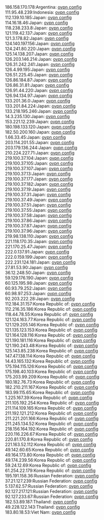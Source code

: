 186.158.170.178:Argentina: [ovpn config](vpn/186_158_170_178.ovpn)  
111.95.48.239:Indonesia: [ovpn config](vpn/111_95_48_239.ovpn)  
112.139.10.185:Japan: [ovpn config](vpn/112_139_10_185.ovpn)  
114.16.18.46:Japan: [ovpn config](vpn/114_16_18_46.ovpn)  
118.238.233.8:Japan: [ovpn config](vpn/118_238_233_8.ovpn)  
121.119.42.137:Japan: [ovpn config](vpn/121_119_42_137.ovpn)  
121.3.178.82:Japan: [ovpn config](vpn/121_3_178_82.ovpn)  
124.140.197.156:Japan: [ovpn config](vpn/124_140_197_156.ovpn)  
124.241.80.220:Japan: [ovpn config](vpn/124_241_80_220.ovpn)  
125.14.138.207:Japan: [ovpn config](vpn/125_14_138_207.ovpn)  
126.203.146.214:Japan: [ovpn config](vpn/126_203_146_214.ovpn)  
126.31.242.241:Japan: [ovpn config](vpn/126_31_242_241.ovpn)  
126.4.99.195:Japan: [ovpn config](vpn/126_4_99_195.ovpn)  
126.51.225.45:Japan: [ovpn config](vpn/126_51_225_45.ovpn)  
126.86.184.87:Japan: [ovpn config](vpn/126_86_184_87.ovpn)  
126.86.31.81:Japan: [ovpn config](vpn/126_86_31_81.ovpn)  
126.91.44.220:Japan: [ovpn config](vpn/126_91_44_220.ovpn)  
126.94.134.97:Japan: [ovpn config](vpn/126_94_134_97.ovpn)  
133.201.36.0:Japan: [ovpn config](vpn/133_201_36_0.ovpn)  
133.201.84.224:Japan: [ovpn config](vpn/133_201_84_224.ovpn)  
133.218.195.246:Japan: [ovpn config](vpn/133_218_195_246.ovpn)  
14.3.235.130:Japan: [ovpn config](vpn/14_3_235_130.ovpn)  
153.221.12.239:Japan: [ovpn config](vpn/153_221_12_239.ovpn)  
180.198.133.120:Japan: [ovpn config](vpn/180_198_133_120.ovpn)  
182.50.200.160:Japan: [ovpn config](vpn/182_50_200_160.ovpn)  
1.66.33.45:Japan: [ovpn config](vpn/1_66_33_45.ovpn)  
203.114.201.55:Japan: [ovpn config](vpn/203_114_201_55.ovpn)  
203.179.136.244:Japan: [ovpn config](vpn/203_179_136_244.ovpn)  
210.224.227.71:Japan: [ovpn config](vpn/210_224_227_71.ovpn)  
219.100.37.104:Japan: [ovpn config](vpn/219_100_37_104.ovpn)  
219.100.37.105:Japan: [ovpn config](vpn/219_100_37_105.ovpn)  
219.100.37.107:Japan: [ovpn config](vpn/219_100_37_107.ovpn)  
219.100.37.13:Japan: [ovpn config](vpn/219_100_37_13.ovpn)  
219.100.37.177:Japan: [ovpn config](vpn/219_100_37_177.ovpn)  
219.100.37.182:Japan: [ovpn config](vpn/219_100_37_182.ovpn)  
219.100.37.19:Japan: [ovpn config](vpn/219_100_37_19.ovpn)  
219.100.37.31:Japan: [ovpn config](vpn/219_100_37_31.ovpn)  
219.100.37.49:Japan: [ovpn config](vpn/219_100_37_49.ovpn)  
219.100.37.51:Japan: [ovpn config](vpn/219_100_37_51.ovpn)  
219.100.37.55:Japan: [ovpn config](vpn/219_100_37_55.ovpn)  
219.100.37.58:Japan: [ovpn config](vpn/219_100_37_58.ovpn)  
219.100.37.86:Japan: [ovpn config](vpn/219_100_37_86.ovpn)  
219.100.37.87:Japan: [ovpn config](vpn/219_100_37_87.ovpn)  
219.100.37.96:Japan: [ovpn config](vpn/219_100_37_96.ovpn)  
219.98.138.110:Japan: [ovpn config](vpn/219_98_138_110.ovpn)  
221.118.170.35:Japan: [ovpn config](vpn/221_118_170_35.ovpn)  
221.170.25.47:Japan: [ovpn config](vpn/221_170_25_47.ovpn)  
222.0.137.91:Japan: [ovpn config](vpn/222_0_137_91.ovpn)  
222.0.159.199:Japan: [ovpn config](vpn/222_0_159_199.ovpn)  
222.231.124.181:Japan: [ovpn config](vpn/222_231_124_181.ovpn)  
27.81.53.90:Japan: [ovpn config](vpn/27_81_53_90.ovpn)  
36.12.248.50:Japan: [ovpn config](vpn/36_12_248_50.ovpn)  
59.129.176.190:Japan: [ovpn config](vpn/59_129_176_190.ovpn)  
60.125.195.98:Japan: [ovpn config](vpn/60_125_195_98.ovpn)  
60.93.79.252:Japan: [ovpn config](vpn/60_93_79_252.ovpn)  
60.98.97.253:Japan: [ovpn config](vpn/60_98_97_253.ovpn)  
92.203.222.28:Japan: [ovpn config](vpn/92_203_222_28.ovpn)  
112.184.31.157:Korea Republic of: [ovpn config](vpn/112_184_31_157.ovpn)  
112.216.35.186:Korea Republic of: [ovpn config](vpn/112_216_35_186.ovpn)  
118.44.78.55:Korea Republic of: [ovpn config](vpn/118_44_78_55.ovpn)  
121.124.163.77:Korea Republic of: [ovpn config](vpn/121_124_163_77.ovpn)  
121.129.205.146:Korea Republic of: [ovpn config](vpn/121_129_205_146.ovpn)  
121.135.123.153:Korea Republic of: [ovpn config](vpn/121_135_123_153.ovpn)  
121.164.128.116:Korea Republic of: [ovpn config](vpn/121_164_128_116.ovpn)  
121.190.181.116:Korea Republic of: [ovpn config](vpn/121_190_181_116.ovpn)  
121.190.243.48:Korea Republic of: [ovpn config](vpn/121_190_243_48.ovpn)  
125.143.85.238:Korea Republic of: [ovpn config](vpn/125_143_85_238.ovpn)  
147.47.138.114:Korea Republic of: [ovpn config](vpn/147_47_138_114.ovpn)  
14.43.165.132:Korea Republic of: [ovpn config](vpn/14_43_165_132.ovpn)  
175.194.115.126:Korea Republic of: [ovpn config](vpn/175_194_115_126.ovpn)  
175.198.40.103:Korea Republic of: [ovpn config](vpn/175_198_40_103.ovpn)  
175.203.99.209:Korea Republic of: [ovpn config](vpn/175_203_99_209.ovpn)  
180.182.76.73:Korea Republic of: [ovpn config](vpn/180_182_76_73.ovpn)  
182.210.211.167:Korea Republic of: [ovpn config](vpn/182_210_211_167.ovpn)  
183.99.115.65:Korea Republic of: [ovpn config](vpn/183_99_115_65.ovpn)  
1.225.167.39:Korea Republic of: [ovpn config](vpn/1_225_167_39.ovpn)  
211.105.192.254:Korea Republic of: [ovpn config](vpn/211_105_192_254.ovpn)  
211.114.109.165:Korea Republic of: [ovpn config](vpn/211_114_109_165.ovpn)  
211.192.121.212:Korea Republic of: [ovpn config](vpn/211_192_121_212.ovpn)  
211.221.201.166:Korea Republic of: [ovpn config](vpn/211_221_201_166.ovpn)  
211.245.134.52:Korea Republic of: [ovpn config](vpn/211_245_134_52.ovpn)  
218.156.164.192:Korea Republic of: [ovpn config](vpn/218_156_164_192.ovpn)  
220.116.226.67:Korea Republic of: [ovpn config](vpn/220_116_226_67.ovpn)  
220.81.170.8:Korea Republic of: [ovpn config](vpn/220_81_170_8.ovpn)  
221.163.52.112:Korea Republic of: [ovpn config](vpn/221_163_52_112.ovpn)  
49.142.60.65:Korea Republic of: [ovpn config](vpn/49_142_60_65.ovpn)  
49.164.173.80:Korea Republic of: [ovpn config](vpn/49_164_173_80.ovpn)  
49.174.239.56:Korea Republic of: [ovpn config](vpn/49_174_239_56.ovpn)  
59.24.12.69:Korea Republic of: [ovpn config](vpn/59_24_12_69.ovpn)  
61.254.22.179:Korea Republic of: [ovpn config](vpn/61_254_22_179.ovpn)  
195.191.158.36:Russian Federation: [ovpn config](vpn/195_191_158_36.ovpn)  
37.21.127.239:Russian Federation: [ovpn config](vpn/37_21_127_239.ovpn)  
5.137.62.57:Russian Federation: [ovpn config](vpn/5_137_62_57.ovpn)  
92.127.217.121:Russian Federation: [ovpn config](vpn/92_127_217_121.ovpn)  
92.127.233.67:Russian Federation: [ovpn config](vpn/92_127_233_67.ovpn)  
182.53.89.187:Thailand: [ovpn config](vpn/182_53_89_187.ovpn)  
49.228.122.143:Thailand: [ovpn config](vpn/49_228_122_143.ovpn)  
183.80.18.53:Viet Nam: [ovpn config](vpn/183_80_18_53.ovpn)  
